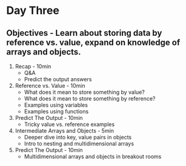# Day Three
## Objectives - Learn about storing data by reference vs. value, expand on knowledge of arrays and objects.
1. Recap - 10min
    - Q&A
    - Predict the output answers
2. Reference vs. Value - 10min
    - What does it mean to store something by value?
    - What does it mean to store something by reference?
    - Examples using variables
    - Examples using functions
3. Predict The Output - 10min
    - Tricky value vs. reference examples
4. Intermediate Arrays and Objects - 5min
    - Deeper dive into key, value pairs in objects
    - Intro to nesting and multidimensional arrays
5. Predict The Output - 10min
    - Multidimensional arrays and objects in breakout rooms